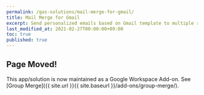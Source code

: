 ```yaml
---
permalink: /gas-solutions/mail-merge-for-gmail/
title: Mail Merge for Gmail
excerpt: Send personalized emails based on Gmail template to multiple recipients using Gmail and Google Spreadsheet. Optional group merge feature available.
last_modified_at: 2021-02-27T00:00:00+09:00
toc: true
published: true
---
```


## Page Moved!
This app/solution is now maintained as a Google Workspace Add-on. See [Group Merge]({{ site.url }}{{ site.baseurl }}/add-ons/group-merge/).